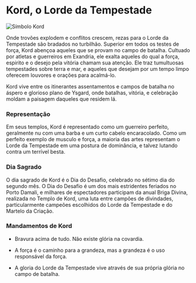 # **Kord,** o Lorde da Tempestade
![Símbolo Kord](https://github.com/Iago31/Exandria-Players/blob/master/assets/S%C3%ADmbolo%20de%20Kord.png?raw=true)

Onde trovões explodem e conflitos crescem, rezas para o Lorde da Tempestade são bradados no turbilhão. Superior em todos os testes de força, Kord abençoa aqueles que se provam no campo de batalha. Cultuado por atletas e guerreiros em Exandria, ele exalta aqueles do qual a força, espirito e o desejo pela vitória chamam sua atenção. Ele traz tumultuosas tempestades sobre terra e mar, e aqueles que desejam por um tempo limpo oferecem louvores e orações para acalmá-lo.

Kord vive entre os itinerantes assentamentos e campos de batalha no áspero e glorioso plano de Ysgard, onde batalhas, vitória, e celebração moldam a paisagem daqueles que residem lá.
### **Representação**
Em seus templos, Kord é representado como um guerreiro perfeito, geralmente nu com uma barba e um curto cabelo encaracolado. Como um perfeito exemplo de musculo e força, a maioria das artes representam o Lorde da Tempestade em uma postura de dominância, e talvez lutando contra um terrível besta.
### **Dia Sagrado**
O dia sagrado de Kord é o Dia do Desafio, celebrado no sétimo dia do segundo mês. O Dia do Desafio é um dos mais estridentes feriados no Porto Damali, e milhares de espectadores participam da anual Briga Divina, realizada no Templo de Kord, uma luta entre campões de divindades, particularmente campeões escolhidos do Lorde da Tempestade e do Martelo da Criação.
### **Mandamentos de Kord**
- Bravura acima de tudo. Não existe glória na covardia.

- A força é o caminho para a grandeza, mas a grandeza é o uso responsável da força.

- A gloria do Lorde da Tempestade vive através de sua própria glória no campo de batalha.